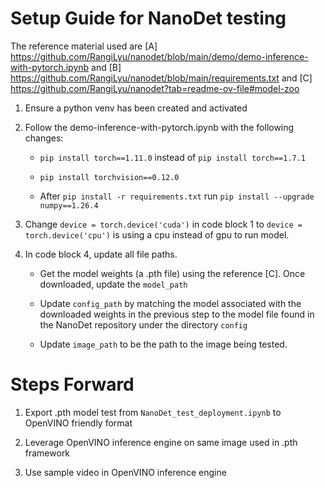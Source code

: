 # Setup Guide for NanoDet testing

The reference material used are [A] https://github.com/RangiLyu/nanodet/blob/main/demo/demo-inference-with-pytorch.ipynb and [B] https://github.com/RangiLyu/nanodet/blob/main/requirements.txt and [C] https://github.com/RangiLyu/nanodet?tab=readme-ov-file#model-zoo

1. Ensure a python venv has been created and activated

2. Follow the demo-inference-with-pytorch.ipynb with the following changes:

    + `pip install torch==1.11.0` instead of `pip install torch==1.7.1`

    + `pip install torchvision==0.12.0`

    + After `pip install -r requirements.txt` run `pip install --upgrade numpy==1.26.4`

3. Change `device = torch.device('cuda')` in code block 1 to `device = torch.device('cpu')` is using a cpu instead of gpu to run model.

4. In code block 4, update all file paths.

    + Get the model weights (a .pth file) using the reference [C]. Once downloaded, update the `model_path`

    + Update `config_path` by matching the model associated with the downloaded weights in the previous step to the model file found in the NanoDet repository under the directory `config`

    + Update `image_path` to be the path to the image being tested.



# Steps Forward

1. Export .pth model test from `NanoDet_test_deployment.ipynb` to OpenVINO friendly format

2. Leverage OpenVINO inference engine on same image used in .pth framework

3. Use sample video in OpenVINO inference engine


